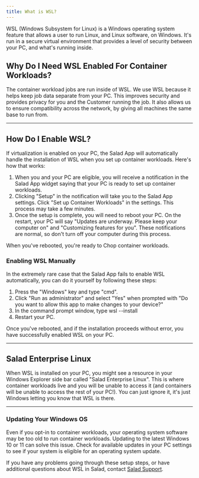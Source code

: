 ```yaml
---
title: What is WSL?
---
```


WSL (Windows Subsystem for Linux) is a Windows operating system feature that allows a user to run Linux, and Linux
software, on Windows. It's run in a secure virtual environment that provides a level of security between your PC, and
what's running inside.

## Why Do I Need WSL Enabled For Container Workloads?

The container workload jobs are run inside of WSL. We use WSL because it helps keep job data separate from your PC. This
improves security and provides privacy for you and the Customer running the job. It also allows us to ensure
compatibility across the network, by giving all machines the same base to run from.

---

## How Do I Enable WSL?

If virtualization is enabled on your PC, the Salad App will automatically handle the installation of WSL when you set up
container workloads. Here's how that works:

1. When you and your PC are eligible, you will receive a notification in the Salad App widget saying that your PC is
   ready to set up container workloads.
2. Clicking "Setup" in the notification will take you to the Salad App settings. Click "Set up Container Workloads" in
   the settings. This process may take a few minutes.
3. Once the setup is complete, you will need to reboot your PC. On the restart, your PC will say "Updates are underway.
   Please keep your computer on" and "Customizing features for you". These notifications are normal, so don't turn off
   your computer during this process.

When you've rebooted, you're ready to Chop container workloads.

### Enabling WSL Manually

In the extremely rare case that the Salad App fails to enable WSL automatically, you can do it yourself by following
these steps:

1. Press the "Windows" key and type "cmd".
2. Click "Run as administrator" and select "Yes" when prompted with "Do you want to allow this app to make changes to
   your device?"
3. In the command prompt window, type wsl --install
4. Restart your PC.

Once you've rebooted, and if the installation proceeds without error, you have successfully enabled WSL on your PC.

---

## Salad Enterprise Linux

When WSL is installed on your PC, you might see a resource in your Windows Explorer side bar called "Salad Enterprise
Linux". This is where container workloads live and you will be unable to access it (and containers will be unable to
access the rest of your PC!). You can just ignore it, it's just Windows letting you know that WSL is there.

---

### Updating Your Windows OS

Even if you opt-in to container workloads, your operating system software may be too old to run container workloads.
Updating to the latest Windows 10 or 11 can solve this issue. Check for available updates in your PC settings to see if
your system is eligible for an operating system update.

If you have any problems going through these setup steps, or have additional questions about WSL in Salad, contact
[Salad Support](/contact).
